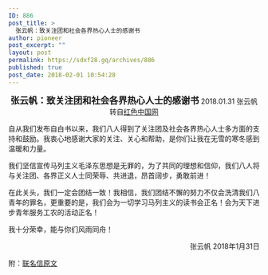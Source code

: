 ```yaml
---
ID: 886
post_title: >
  张云帆：致关注团和社会各界热心人士的感谢书
author: pioneer
post_excerpt: ""
layout: post
permalink: https://sdxf28.gq/archives/886
published: true
post_date: 2018-02-01 10:54:28
---
```

<p style="text-align: center;"><strong><span style="font-size: large;">张云帆：致关注团和社会各界热心人士的感谢书</span></strong>
2018.01.31 张云帆 转自<a href="http://redchinacn.net/portal.php?mod=view&amp;aid=34366" target="_blank" rel="noopener">红色中国网</a></p>
自从我们发布自白书以来，我们八人得到了关注团及社会各界热心人士多方面的支持和鼓励。我衷心地感谢大家的关注、关心和帮助，是你们让我在无雪的寒冬感到温暖和力量。

我们坚信宣传马列主义毛泽东思想是无罪的，为了共同的理想和信仰，我们八人将与关注团、各界正义人士同荣辱、共进退，昂首阔步，勇敢前进！

在此关头，我们一定会团结一致！我相信，我们团结不懈的努力不仅会洗清我们八青年的罪名，更重要的是，我们会为一切学习马列主义的读书会正名！会为天下进步青年服务工农的活动正名！

我十分荣幸，能与你们风雨同舟！
<p align="right">张云帆
2018年1月31日</p>
<p style="text-align: left;" align="right">附：<a href="https://sdxf26.gq/?p=178" target="_blank" rel="noopener">联名信原文</a></p>